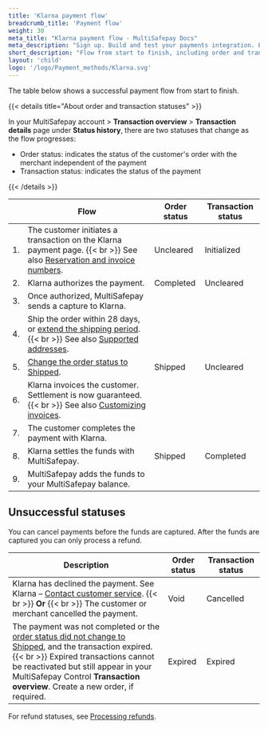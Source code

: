 ```yaml
---
title: 'Klarna payment flow'
breadcrumb_title: 'Payment flow'
weight: 30
meta_title: "Klarna payment flow - MultiSafepay Docs"
meta_description: "Sign up. Build and test your payments integration. Explore our products and services. Use our API Reference, SDKs, and wrappers. Get support."
short_description: "Flow from start to finish, including order and transaction status changes"
layout: 'child'
logo: '/logo/Payment_methods/Klarna.svg'
---
```


The table below shows a successful payment flow from start to finish.  

{{< details title="About order and transaction statuses" >}}

In your MultiSafepay account > **Transaction overview** > **Transaction details** page under **Status history**, there are two statuses that change as the flow progresses: 

- Order status: indicates the status of the customer's order with the merchant independent of the payment
- Transaction status: indicates the status of the payment

{{< /details >}}

|                       | Flow      | Order status | Transaction status |
|--------------------------------|-----------|---|-----------------------------------------------------------------------------------------|
|  1. | The customer initiates a transaction on the Klarna payment page. {{< br >}} See also [Reservation and invoice numbers](/payment-methods/billing-suite/klarna/user-guide/reservation-and-invoice-number/). | Uncleared   | Initialized  |
| 2. | Klarna authorizes the payment. | Completed  | Uncleared  |
| 3. | Once authorized, MultiSafepay sends a capture to Klarna. |     |   |
| 4. | Ship the order within 28 days, or [extend the shipping period](/payment-methods/billing-suite/klarna/user-guide/extending-shipping-period/). {{< br >}} See also [Supported addresses](/payment-methods/billing-suite/klarna/user-guide/supported-addresses/). | | |
| 5. | [Change the order status to Shipped](/payment-methods/billing-suite/klarna/user-guide/changing-order-status--to-shipped/).  | Shipped | Uncleared | 
| 6. | Klarna invoices the customer. Settlement is now guaranteed. {{< br >}} See also [Customizing invoices](/payment-methods/billing-suite/klarna/user-guide/customizing-invoices/). | | |
| 7. | The customer completes the payment with Klarna. |     |   |
| 8. | Klarna settles the funds with MultiSafepay. | Shipped    | Completed  |
| 9. | MultiSafepay adds the funds to your MultiSafepay balance.| | |

## Unsuccessful statuses
You can cancel payments before the funds are captured. After the funds are captured you can only process a refund.

| Description                      | Order status      | Transaction status |
|--------------------------------|-----------|-----------------------------------------------------------------------------------------|
| Klarna has declined the payment. See Klarna&nbsp;–&nbsp;[Contact customer service](https://www.klarna.com/international/contact-customer-service). {{< br >}} **Or** {{< br >}} The customer or merchant cancelled the payment.    | Void   | Cancelled   |
| The payment was not completed or the [order status did not change to Shipped]((/payment-methods/billing-suite/klarna/user-guide/changing-order-status-to-shipped/)), and the transaction expired. {{< br >}} Expired transactions cannot be reactivated but still appear in your MultiSafepay Control **Transaction overview**. Create a new order, if required.  | Expired    | Expired    |

For refund statuses, see [Processing refunds](/payment-methods/billing-suite/klarna/user-guide/processing-refunds/).


